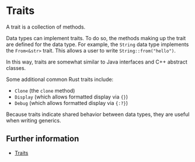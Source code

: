 # Traits

A trait is a collection of methods.

Data types can implement traits. To do so, the methods making up the trait are
defined for the data type. For example, the `String` data type implements the
`From<&str>` trait. This allows a user to write `String::from("hello")`.

In this way, traits are somewhat similar to Java interfaces and C++ abstract
classes.

Some additional common Rust traits include:

- `Clone` (the `clone` method)
- `Display` (which allows formatted display via `{}`)
- `Debug` (which allows formatted display via `{:?}`)

Because traits indicate shared behavior between data types, they are useful
when writing generics.

## Further information

- [Traits](https://doc.rust-lang.org/book/ch10-02-traits.html)
